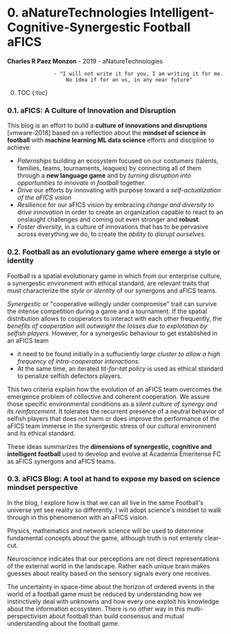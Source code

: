 # 0. aNatureTechnologies Intelligent-Cognitive-Synergestic Football aFICS

**Charles R Paez Monzon** - 2019 - aNatureTechnologies

                   - "I will not write it for you, I am writing it for me. 
                       No idea if for an us, in any near future"

0. TOC
{:toc}
                                              
### 0.1. aFICS: A Culture of Innovation and Disruption
This blog is an effort to build a **culture of innovations and disruptions** [vmware-2018] based on a reflection about the
**mindset of science in football** with **machine learning ML data science** efforts and discipline to achieve:

- *Paternships* building an ecosystem focused on our costumers (talents, families, teams, tournaments, leagues) by connecting
all of them through a **new language game** and by *turning disruption into opportunities to innovate in football* together.
- *Drive* our efforts by innovating with purpose toward a *self-actualization of the aFICS vision*
- *Resilience* for our aFICS vision by embracing *change and diversity to drive innovation* in order to create an organization
capable to react to an onslaught challenges and coming out even stronger and **robust**. 
- *Foster diversity*, in a culture of innovations that has to be pervasive across everything we do, to create the *ability to
disrupt ourselves*.

### 0.2. Football as an evolutionary game where emerge a style or identity
Football is a spatial evolutionary game in which from our enterprise culture, a synergestic environment with ethical standard, 
are relevant traits that must characterize the *style or identity* of our synergons and aFICS teams.

*Synergestic* or "cooperative willingly under compromise" trait can survive the intense competition during a game and a 
tournament. If the spatial distribution allows to cooperators to interact with each other frequently, the *benefits of 
cooperation will outweight the losses due to explotation by selfish players*. However, for a synergestic behaviour to get
established in an aFICS team

- it need to be found initially in a suffuciently l*arge cluster to allow a high frequency of intra-cooperator interactions*.
- At the same time, an iterated *tit-for-tat policy* is used as ethical standard to penalize selfish defectors players.

This two criteria explain how the evolution of an aFICS team overcomes the emergence problem of collective and coherent 
cooperation. We assure those specific environmental conditions as a *silent culture of synergy and its reinforcement*. It
tolerates the recurrent presence of a neutral behavior of selfish players that does not harm or does improve the performance 
of the aFICS team immerse in the synergestic stress of our cultural environment and its ethical standard.

These ideas summarizes the **dimensions of synergestic, cognitive and intelligent football** used to develop and evolve at
Academia Emeritense FC as aFICS synergons and aFICS teams.

### 0.3. aFICS Blog: A tool at hand to expose my based on science mindset perspective
In the blog, I explore how is that we can all live in the same Football's universe yet see reality so differently. I will 
adopt science's mindset to walk through in this phenomenon with an aFICS vision.

Physics, mathematics and network science will be used to determine fundamental concepts about the game, although truth is not
enterely clear-cut.

Neuroscience indicates that our perceptions are not direct representations of the external world in the landscape. Rather each
unique brain makes guesses about reality based on the sensory signals every one receives.

The uncertainty in space-time about the horizon of ordered events in the world of a football game must be reduced by 
understanding how we instinctively deal with unknowns and how every one exploit his knowledge about the information ecosystem.
There is no other way in this multi-perspectivism about football than build consensus and mutual understanding about the 
football game.
